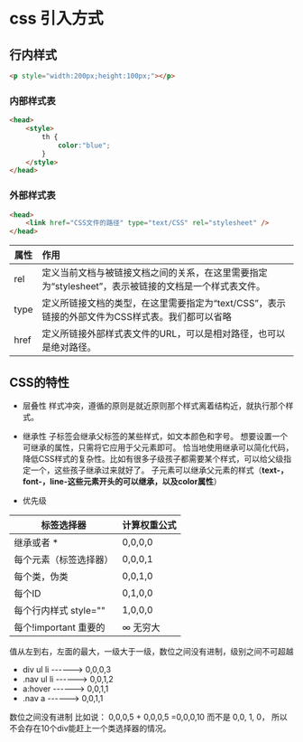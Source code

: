 # css 引入方式

## 行内样式

```html
<p style="width:200px;height:100px;"></p>
```

### 内部样式表

```html
<head>
    <style>
        th {
            color:"blue";
        }
    </style>
</head>

```

### 外部样式表

```html
<head>
    <link href="CSS文件的路径" type="text/CSS" rel="stylesheet" />
</head>

```

| 属性 | 作用                                                         |
| ---- | :----------------------------------------------------------- |
| rel  | 定义当前文档与被链接文档之间的关系，在这里需要指定为“stylesheet”，表示被链接的文档是一个样式表文件。 |
| type | 定义所链接文档的类型，在这里需要指定为“text/CSS”，表示链接的外部文件为CSS样式表。我们都可以省略 |
| href | 定义所链接外部样式表文件的URL，可以是相对路径，也可以是绝对路径。 |

## CSS的特性

* 层叠性
样式冲突，遵循的原则是就近原则那个样式离着结构近，就执行那个样式。

* 继承性
子标签会继承父标签的某些样式，如文本颜色和字号。
想要设置一个可继承的属性，只需将它应用于父元素即可。
恰当地使用继承可以简化代码，降低CSS样式的复杂性。比如有很多子级孩子都需要某个样式，可以给父级指定一个，这些孩子继承过来就好了。
子元素可以继承父元素的样式（**text-，font-，line-这些元素开头的可以继承，以及color属性**）

* 优先级

| 标签选择器             | 计算权重公式 |
| ---------------------- | ------------ |
| 继承或者 *             | 0,0,0,0      |
| 每个元素（标签选择器） | 0,0,0,1      |
| 每个类，伪类           | 0,0,1,0      |
| 每个ID                 | 0,1,0,0      |
| 每个行内样式 style=""  | 1,0,0,0      |
| 每个!important  重要的 | ∞ 无穷大     |

值从左到右，左面的最大，一级大于一级，数位之间没有进制，级别之间不可超越

* div ul  li   ------>      0,0,0,3
* .nav ul li   ------>      0,0,1,2
* a:hover      -----—>   0,0,1,1
* .nav a       ------>      0,0,1,1

数位之间没有进制 比如说： 0,0,0,5 + 0,0,0,5 =0,0,0,10 而不是 0,0, 1, 0， 所以不会存在10个div能赶上一个类选择器的情况。
